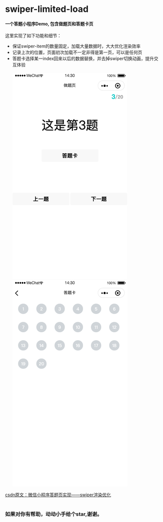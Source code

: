 # swiper-limited-load
#### 一个答题小程序Demo, 包含做题页和答题卡页
这里实现了如下功能和细节：<br>

* 保证swiper-item的数量固定，加载大量数据时，大大优化渲染效率<br>
* 记录上次的位置，页面初次加载不一定非得是第一页，可以是任何页<br>
* 答题卡选择某一index回来以后的数据替换，并去掉swiper切换动画，提升交互体验<br><br>
![做题页](/img/question.png)<bar>         
![答题卡页](/img/answer_card.png)<br>

[csdn原文：微信小程序答题页实现——swiper渲染优化](https://blog.csdn.net/pengbo6665631/article/details/103955422)<br><br>
### 如果对你有帮助，动动小手给个star,谢谢。
